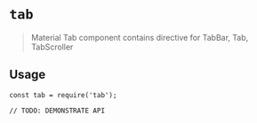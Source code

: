 # `tab`

> Material Tab component
contains directive for TabBar, Tab, TabScroller

## Usage

```
const tab = require('tab');

// TODO: DEMONSTRATE API
```
